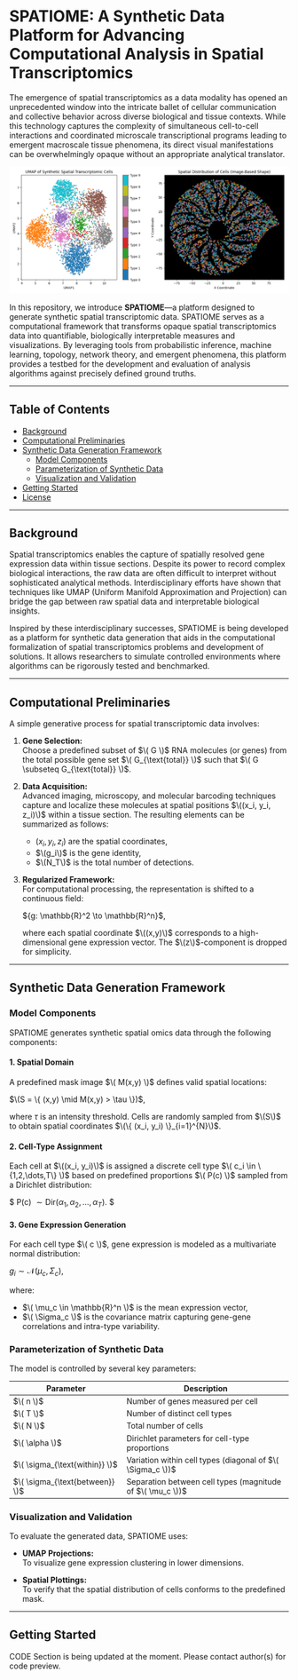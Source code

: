 # SPATIOME: A Synthetic Data Platform for Advancing Computational Analysis in Spatial Transcriptomics

The emergence of spatial transcriptomics as a data modality has opened an unprecedented window into the intricate ballet of cellular communication and collective behavior across diverse biological and tissue contexts. While this technology captures the complexity of simultaneous cell-to-cell interactions and coordinated microscale transcriptional programs leading to emergent macroscale tissue phenomena, its direct visual manifestations can be overwhelmingly opaque without an appropriate analytical translator.

<img src="Images/spatial_umap.PNG"  style="border: 0;"/>

In this repository, we introduce **SPATIOME**—a platform designed to generate synthetic spatial transcriptomic data. SPATIOME serves as a computational framework that transforms opaque spatial transcriptomics data into quantifiable, biologically interpretable measures and visualizations. By leveraging tools from probabilistic inference, machine learning, topology, network theory, and emergent phenomena, this platform provides a testbed for the development and evaluation of analysis algorithms against precisely defined ground truths.

---

## Table of Contents

- [Background](#background)
- [Computational Preliminaries](#computational-preliminaries)
- [Synthetic Data Generation Framework](#synthetic-data-generation-framework)
  - [Model Components](#model-components)
  - [Parameterization of Synthetic Data](#parameterization-of-synthetic-data)
  - [Visualization and Validation](#visualization-and-validation)
- [Getting Started](#getting-started)
- [License](#license)

---

## Background

Spatial transcriptomics enables the capture of spatially resolved gene expression data within tissue sections. Despite its power to record complex biological interactions, the raw data are often difficult to interpret without sophisticated analytical methods. Interdisciplinary efforts have shown that techniques like UMAP (Uniform Manifold Approximation and Projection) can bridge the gap between raw spatial data and interpretable biological insights.

Inspired by these interdisciplinary successes, SPATIOME is being developed as a platform for synthetic data generation that aids in the computational formalization of spatial transcriptomics problems and development of solutions. It allows researchers to simulate controlled environments where algorithms can be rigorously tested and benchmarked.

---

## Computational Preliminaries

A simple generative process for spatial transcriptomic data involves:

1. **Gene Selection:**  
   Choose a predefined subset of $\( G \)$ RNA molecules (or genes) from the total possible gene set $\( G_{\text{total}} \)$ such that $\( G \subseteq G_{\text{total}} \)$.

2. **Data Acquisition:**  
   Advanced imaging, microscopy, and molecular barcoding techniques capture and localize these molecules at spatial positions $\((x_i, y_i, z_i)\)$ within a tissue section. The resulting elements can be summarized as follows:

   - $(x_i, y_i, z_i)$ are the spatial coordinates,
   - $\(g_i\)$ is the gene identity,
   - $\(N_T\)$ is the total number of detections.

3. **Regularized Framework:**  
   For computational processing, the representation is shifted to a continuous field:

   $\{g: \mathbb{R}^2 \to \mathbb{R}^n}$,

   where each spatial coordinate $\((x,y)\)$ corresponds to a high-dimensional gene expression vector. The $\(z\)$-component is dropped for simplicity.

---

## Synthetic Data Generation Framework

### Model Components

SPATIOME generates synthetic spatial omics data through the following components:

#### 1. Spatial Domain

A predefined mask image $\( M(x,y) \)$ defines valid spatial locations:

$\(S = \{ (x,y) \mid M(x,y) > \tau \})$,

where $\tau$ is an intensity threshold. Cells are randomly sampled from $\(S\)$ to obtain spatial coordinates $\(\{ (x_i, y_i) \}_{i=1}^{N}\)$.

#### 2. Cell-Type Assignment

Each cell at $\((x_i, y_i)\)$ is assigned a discrete cell type $\( c_i \in \{1,2,\dots,T\} \)$ based on predefined proportions $\( P(c) \)$ sampled from a Dirichlet distribution:

$
P(c) $\sim \text{Dir}(\alpha_1, \alpha_2, \dots, \alpha_T).$
$

#### 3. Gene Expression Generation

For each cell type $\( c \)$, gene expression is modeled as a multivariate normal distribution:

${g_i \sim \mathcal{N}(\mu_c, \Sigma_c)}$,

where:

- $\( \mu_c \in \mathbb{R}^n \)$ is the mean expression vector,
- $\( \Sigma_c \)$ is the covariance matrix capturing gene-gene correlations and intra-type variability.
 
### Parameterization of Synthetic Data

The model is controlled by several key parameters:

| Parameter                 | Description                                               |
|---------------------------|-----------------------------------------------------------|
| $\( n \)$                 | Number of genes measured per cell                         |
| $\( T \)$                 | Number of distinct cell types                             |
| $\( N \)$                 | Total number of cells                                     |
| $\( \alpha \)$            | Dirichlet parameters for cell-type proportions            |
| $\( \sigma_{\text{within}} \)$ | Variation within cell types (diagonal of $\( \Sigma_c \))$   |
| $\( \sigma_{\text{between}} \)$ | Separation between cell types (magnitude of $\( \mu_c \))$  |

### Visualization and Validation

To evaluate the generated data, SPATIOME uses:

- **UMAP Projections:**  
  To visualize gene expression clustering in lower dimensions.
  
- **Spatial Plottings:**  
  To verify that the spatial distribution of cells conforms to the predefined mask.


---

## Getting Started

CODE Section is being updated at the moment. Please contact author(s) for code preview.


